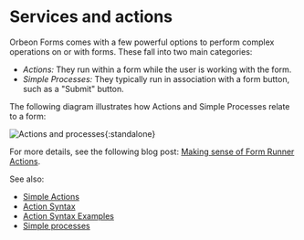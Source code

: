 # Services and actions

Orbeon Forms comes with a few powerful options to perform complex operations on or with forms. These fall into two main categories:

- _Actions:_ They run within a form while the user is working with the form.
- _Simple Processes:_ They typically run in association with a form button, such as a "Submit" button.

The following diagram illustrates how Actions and Simple Processes relate to a form:

![Actions and processes](images/actions-processes-form.png){:standalone}

For more details, see the following blog post: [Making sense of Form Runner Actions](https://www.orbeon.com/2024/09/making-sense-form-runner-actions).

See also:

- [Simple Actions](actions.md)
- [Action Syntax](actions-syntax.md)
- [Action Syntax Examples](action-syntax-examples.md)
- [Simple processes](/form-runner/advanced/buttons-and-processes/README.md)
